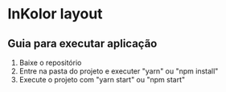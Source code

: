 # InKolor layout

## Guia para executar aplicação 
 1. Baixe o repositório
 2. Entre na pasta do projeto e executer "yarn" ou "npm install"
 3. Execute o projeto com "yarn start" ou "npm start"
